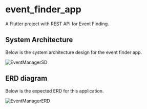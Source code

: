 # event_finder_app

A Flutter project with REST API for Event Finding.

## System Architecture

Below is the system architecture design for the event finder app.

![EventManagerSD](https://github.com/AhnAne007/event_finder_flutter/assets/89075855/2a1dfb7a-6155-445d-9100-302f2bd80fa4)

## ERD diagram

Below is the expected ERD for this application.

![EventManagerERD](https://github.com/AhnAne007/event_finder_flutter/assets/89075855/05001796-86ab-4500-8028-54c5b2075a51)

